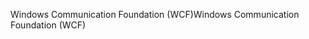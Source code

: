 <span data-ttu-id="b675c-101">Windows Communication Foundation (WCF)</span><span class="sxs-lookup"><span data-stu-id="b675c-101">Windows Communication Foundation (WCF)</span></span>